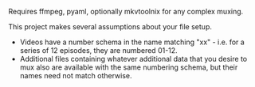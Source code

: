 Requires ffmpeg, pyaml, optionally mkvtoolnix for any complex muxing.

This project makes several assumptions about your file setup.
- Videos have a number schema in the name matching "xx" - i.e. for a series of 12 episodes, they are numbered 01-12.
- Additional files containing whatever additional data that you desire to mux also are available with the same numbering schema, but their names need not match otherwise.